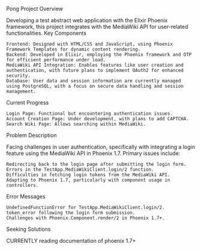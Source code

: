 Pong
Project Overview

Developing a test abstract web application with the Elixir Phoenix framework, this project integrates with the MediaWiki API for user-related functionalities.
Key Components

    Frontend: Designed with HTML/CSS and JavaScript, using Phoenix Framework Templates for dynamic content rendering.
    Backend: Developed in Elixir, employing the Phoenix framework and OTP for efficient performance under load.
    MediaWiki API Integration: Enables features like user creation and authentication, with future plans to implement OAuth2 for enhanced security.
    Database: User data and session information are currently managed using PostgreSQL, with a focus on secure data handling and session management.

Current Progress

    Login Page: Functional but encountering authentication issues.
    Account Creation Page: Under development, with plans to add CAPTCHA.
    Search Wiki Page: Allows searching within MediaWiki.

Problem Description

Facing challenges in user authentication, specifically with integrating a login feature using the MediaWiki API in Phoenix 1.7. Primary issues include:

    Redirecting back to the login page after submitting the login form.
    Errors in the TestApp.MediaWikiClient.login/2 function.
    Difficulties in fetching login tokens from the MediaWiki API.
    Adapting to Phoenix 1.7, particularly with component usage in controllers.

Error Messages

    UndefinedFunctionError for TestApp.MediaWikiClient.login/2.
    token_error following the login form submission.
    Challenges with Phoenix.Component.render/2 in Phoenix 1.7+.

Seeking Solutions

CURRENTLY reading documentation of phoenix 1.7+ 
